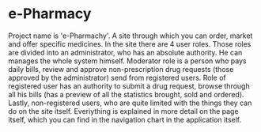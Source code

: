 # e-Pharmacy
Project name is 'e-Pharmachy'. A site through which you can order, market and offer specific medicines. In the site there are 4 user roles. Those roles are divided into an administrator, who has an absolute authority. He can manages the whole system himself. Moderator role is a person who pays daily bills, review and approve non-prescription drug requests (those approved by the administrator) send from registered users. Role of registered user has an authority to submit a drug request, browse through all his bills (has a preview of all the statistics brought, sold and ordered). Lastly, non-registered users, who are quite limited with the things they can do on the site itself. Everiything is explained in more detail on the page itself, which you can find in the navigation chart in the application itself.
